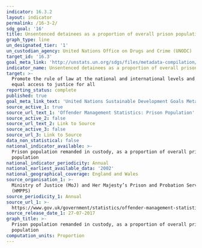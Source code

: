 ```yaml
---
indicator: 16.3.2
layout: indicator
permalink: /16-3-2/
sdg_goal: '16'
title: Unsentenced detainees as a proportion of overall prison population
graph_type: line
un_designated_tier: '1'
un_custodian_agency: United Nations Office on Drugs and Crime (UNODC)
target_id: '16.3'
goal_meta_link: 'http://unstats.un.org/sdgs/files/metadata-compilation/Metadata-Goal-16.pdf'
indicator_name: Unsentenced detainees as a proportion of overall prison population
target: >-
  Promote the rule of law at the national and international levels and ensure
  equal access to justice for all
reporting_status: complete
published: true
goal_meta_link_text: 'United Nations Sustainable Development Goals Metadata: Goal 16'
source_active_1: true
source_url_text_1: 'Offender Management Statistics: Prison Population'
source_active_2: false
source_url_text_2: Link to Source
source_active_3: false
source_url_3: Link to Source
data_non_statistical: false
national_indicator_available: >-
  Prison population remanded in custody, as a proportion of overall prison
  population
national_indicator_periodicity: Annual
national_earliest_available_data: '2002'
national_geographical_coverage: England and Wales
source_organisation_1: >-
  Ministry of Justice (MoJ) and Her Majesty’s Prison and Probation Service
  (HMPPS)
source_periodicity_1: Annual
source_url_1: >-
  https://www.gov.uk/government/statistics/offender-management-statistics-quarterly-january-to-march-2017
source_release_date_1: 27-07-2017
graph_title: >-
  Prison population remanded in custody, as a proportion of overall prison
  population
computation_units: Proportion
---
```

